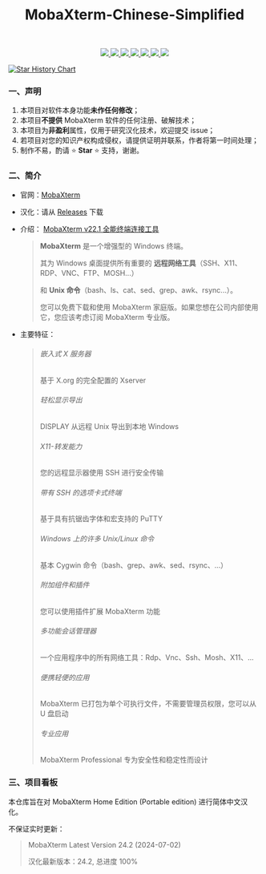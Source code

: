 <p><h1 align="center">MobaXterm-Chinese-Simplified</h1><br/></p> 

<p align="center">
  <a href="https://github.com/ripplepiam/MobaXterm-Chinese-Simplified/issues">
    <img src="https://img.shields.io/github/issues/ripplepiam/MobaXterm-Chinese-Simplified.svg">
  </a>
  <a href="https://github.com/ripplepiam/MobaXterm-Chinese-Simplified/stargazers">
    <img src="https://img.shields.io/github/stars/ripplepiam/MobaXterm-Chinese-Simplified.svg">
  </a>
  <a href="https://github.com/RipplePiam/MobaXterm-Chinese-Simplified/watchers">
    <img src="https://img.shields.io/github/watchers/RipplePiam/MobaXterm-Chinese-Simplified">
  </a>
  <a href="https://github.com/ripplepiam/MobaXterm-Chinese-Simplified/network">
    <img src="https://img.shields.io/github/forks/ripplepiam/MobaXterm-Chinese-Simplified.svg">
  </a>
  <a href="https://github.com/ripplepiam/MobaXterm-Chinese-Simplified/downloads">
    <img src="https://img.shields.io/github/downloads/RipplePiam/MobaXterm-Chinese-Simplified/total">
  </a>
  <a href="https://github.com/ripplepiam/MobaXterm-Chinese-Simplified">
    <img src="https://img.shields.io/github/repo-size/RipplePiam/MobaXterm-Chinese-Simplified">
  </a>
  <a href="https://github.com/RipplePiam/MobaXterm-Chinese-Simplified/tags">
  	<img src="https://img.shields.io/github/v/release/RipplePiam/MobaXterm-Chinese-Simplified?include_prereleases">
  </a>
  <br/>
</p>

   [![Star History Chart](https://api.star-history.com/svg?repos=RipplePiam/MobaXterm-Chinese-Simplified&type=Date)](https://star-history.com/#RipplePiam/MobaXterm-Chinese-Simplified&Date) 



### 一、声明

1. 本项目对软件本身功能**未作任何修改**；
2. 本项目**不提供** MobaXterm 软件的任何注册、破解技术；
3. 本项目为**非盈利**属性，仅用于研究汉化技术，欢迎提交 issue；
4. 若项目对您的知识产权构成侵权，请提供证明并联系，作者将第一时间处理；
5. 制作不易，酌请 :star: **Star** :star:  支持，谢谢。



### 二、简介

- 官网：[MobaXterm](https://mobaxterm.mobatek.net/) 

- 汉化：请从 [Releases](https://github.com/RipplePiam/MobaXterm-Chinese-Simplified/releases) 下载

- 介绍： [MobaXterm v22.1 全能终端连接工具](https://blog.csdn.net/qq_27677599/article/details/126093381)

  > **MobaXterm** 是一个增强型的 Windows 终端。
  >
  > 其为 Windows 桌面提供所有重要的 **远程网络工具**（SSH、X11、RDP、VNC、FTP、MOSH...）
  >
  > 和 **Unix 命令**（bash、ls、cat、sed、grep、awk、rsync...）。
  >
  > 您可以免费下载和使用 MobaXterm 家庭版。如果您想在公司内部使用它，您应该考虑订阅 MobaXterm 专业版。

- 主要特征：

  > ###### 嵌入式 X 服务器
  >
  > 基于 X.org 的完全配置的 Xserver
  >
  > ###### 轻松显示导出
  >
  > DISPLAY 从远程 Unix 导出到本地 Windows
  >
  > ###### X11-转发能力
  >
  > 您的远程显示器使用 SSH 进行安全传输
  >
  > ###### 带有 SSH 的选项卡式终端
  >
  > 基于具有抗锯齿字体和宏支持的 PuTTY
  >
  > ###### Windows 上的许多 Unix/Linux 命令
  >
  > 基本 Cygwin 命令（bash、grep、awk、sed、rsync、...）
  >
  > ###### 附加组件和插件
  >
  > 您可以使用插件扩展 MobaXterm 功能
  >
  > ###### 多功能会话管理器
  >
  > 一个应用程序中的所有网络工具：Rdp、Vnc、Ssh、Mosh、X11、...
  >
  > ###### 便携轻便的应用
  >
  > MobaXterm 已打包为单个可执行文件，不需要管理员权限，您可以从 U 盘启动
  >
  > ###### 专业应用
  >
  > MobaXterm Professional 专为安全性和稳定性而设计



### 三、项目看板

本仓库旨在对 MobaXterm Home Edition (Portable edition) 进行简体中文汉化。

不保证实时更新：

> MobaXterm Latest Version 24.2 (2024-07-02)
>
> 汉化最新版本：24.2, 总进度 100%
